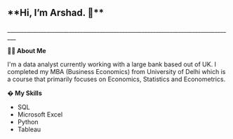 

<h2>**Hi, I’m Arshad. 👋**</h2>
_________________________________________________________________________________

**💁🏻 About Me**

I'm a data analyst currently working with a large bank based out of UK. I completed my MBA (Business Economics) from University of Delhi which is a course that primarily focuses on Economics, Statistics and Econometrics.

**� My Skills**

- SQL
- Microsoft Excel
- Python
- Tableau 






<!---
art9793/art9793 is a ✨ special ✨ repository because its `README.md` (this file) appears on your GitHub profile.
You can click the Preview link to take a look at your changes.
--->
